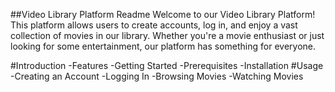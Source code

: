 ##Video Library Platform Readme
Welcome to our Video Library Platform! This platform allows users to create accounts, log in, and enjoy a vast collection of movies in our library. Whether you're a movie enthusiast or just looking for some entertainment, our platform has something for everyone.

#Introduction
-Features
-Getting Started
-Prerequisites
-Installation
#Usage
-Creating an Account
-Logging In
-Browsing Movies
-Watching Movies
